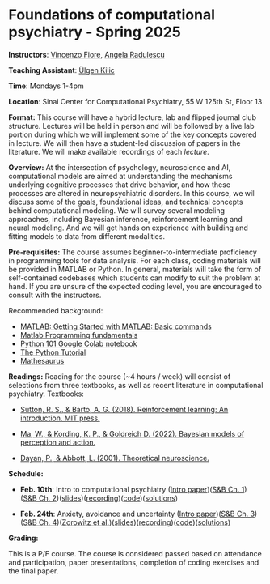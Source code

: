 # Foundations of computational psychiatry - Spring 2025

**Instructors**: [Vincenzo Fiore](https://profiles.mountsinai.org/vincenzo-guido-fiore), [Angela Radulescu](https://www.angelaradulescu.com/) 

**Teaching Assistant**: [Ülgen Kilic](https://ulgenklc.github.io/)

**Time**: Mondays 1-4pm

**Location**: Sinai Center for Computational Psychiatry, 55 W 125th St, Floor 13

**Format:** This course will have a hybrid lecture, lab and flipped journal club structure. Lectures will be held in person and will be followed by a live lab portion during which we will implement some of the key concepts covered in lecture. We will then have a student-led discussion of papers in the literature. We will make available recordings of each *lecture*.

**Overview:** At the intersection of psychology, neuroscience and AI, computational models are aimed at understanding the mechanisms underlying cognitive processes that drive behavior, and how these processes are altered in neuropsychiatric disorders. In this course, we will discuss some of the goals, foundational ideas, and technical concepts behind computational modeling. We will survey several modeling approaches, including Bayesian inference, reinforcement learning and neural modeling. And we will get hands on experience with building and fitting models to data from different modalities.  

**Pre-requisites:** The course assumes beginner-to-intermediate proficiency in programming tools for data analysis. For each class, coding materials will be provided in MATLAB or Python. In general, materials will take the form of self-contained codebases which students can modify to suit the problem at hand. If you are unsure of the expected coding level, you are encouraged to consult with the instructors.

<!-- **Final presentations:** You can find a final project overview [here](https://docs.google.com/document/d/1H4-xOtikGd7VI6lNFwLRX4aTh_qYvJj_VUFl3lsmm50/edit).  -->

Recommended background: 

+ [MATLAB: Getting Started with MATLAB: Basic commands](https://www.mathworks.com/help/releases/R2017a/matlab/getting-started-with-matlab.html)
+ [Matlab Programming fundamentals](https://www.mathworks.com/help/pdf_doc/matlab/matlab_prog.pdf) 
+ [Python 101 Google Colab notebook](https://colab.research.google.com/drive/1RgQqcpMyfU8FOZDgIARLqhvpKaefUMnO?usp=sharing)
+ [The Python Tutorial](https://docs.python.org/3/tutorial/index.html)
+ [Mathesaurus](http://mathesaurus.sourceforge.net/)

**Readings:** Reading for the course (~4 hours / week) will consist of selections from three textbooks, as well as recent literature in computational psychiatry. Textbooks: 

+ [Sutton, R. S., & Barto, A. G. (2018). Reinforcement learning: An introduction. MIT press.](http://incompleteideas.net/book/the-book-2nd.html)

+ [Ma, W., & Kording, K. P., & Goldreich D. (2022). Bayesian models of perception and action.](https://www.cns.nyu.edu/malab/bayesianbook.html) 

+ [Dayan, P., & Abbott, L. (2001). Theoretical neuroscience.](https://boulderschool.yale.edu/sites/default/files/files/DayanAbbott.pdf) 

**Schedule:**

+ **Feb. 10th**: Intro to computational psychiatry ([Intro paper](https://pubmed.ncbi.nlm.nih.gov/31017638/))([S&B Ch. 1](https://www.dropbox.com/s/c5bj6odbm0g3i0g/RLbook2020-Chapter%201.pdf?dl=0))([S&B Ch. 2](https://www.dropbox.com/s/w1v1gey5r796qwh/RLbook2020-Chapter%202.pdf?dl=0))([slides](https://www.dropbox.com/scl/fi/14zbz5gtfz2njv5pxisbw/Lecture-1.pdf?rlkey=xoagfsst3t4j3insz2w8xxavk&dl=0))([recording](https://www.dropbox.com/s/2k1oex21uzm8685/Lecture%201%20-%20recording.mp4?dl=0))([code](https://colab.research.google.com/drive/1rtTdW11iuwY53zmBez4H7vlsnMj0nKSV?usp=sharing))([solutions](hello))

+ **Feb. 24th**: Anxiety, avoidance and uncertainty ([Intro paper](https://lilianweng.github.io/posts/2018-02-19-rl-overview/))([S&B Ch. 3](https://www.dropbox.com/s/l00l0ctmcuhj42y/RLbook2020-Chapter%203.pdf?dl=0))([S&B Ch. 4](https://www.dropbox.com/s/bdp3wp63q7myucv/RLbook2020-Chapter%204.pdf?dl=0))([Zorowitz et al.](https://cpsyjournal.org/article/10.1162/CPSY_a_00026/))([slides](hello))([recording](hello))([code](hello))([solutions](hello))

<!-- + **Sept. 26th**: Reinforcement learning in the brain ([S&B Ch. 6](https://www.dropbox.com/s/p2njyivzwzaljis/RLbook2020-Chapter%206.pdf?dl=0))([Eldar et al.](https://www.cell.com/trends/cognitive-sciences/fulltext/S1364-6613%2815%2900174-6))([slides](https://www.dropbox.com/s/ve55ueb9oml2ho5/Lecture%203.pdf?dl=0))([recording](https://www.dropbox.com/s/u91plkappdmjle6/Lecture%203%20-%20recording.mp4?dl=0))([code](https://colab.research.google.com/drive/1No_f9yd6WKhSOOwif5KhALPQf9snNaJx#scrollTo=p1YpBg2dxvB))([solutions](hello))

+ **Oct. 3rd (cancelled)** 

+ **Oct. 17th**: Multiple learning systems ([S&B Ch. 8](https://www.dropbox.com/s/p2njyivzwzaljis/RLbook2020-Chapter%206.pdf?dl=0))([Gillan et al.](https://elifesciences.org/articles/11305.pdf))([slides](https://www.dropbox.com/s/jhw1xgq8uclfs3h/Lecture%204.pdf?dl=0))([recording](https://www.dropbox.com/s/llw744bwmr40jk4/Lecture%204%20-%20recording.mp4?dl=0))([code](https://colab.research.google.com/drive/1mI8KV5TzFwddyqkpK_GttEpt2WaZVgGH?usp=sharing))([solutions](hello))
   
+ **Oct. 24th (rescheduled for Oct. 27th)**: Parameter estimation ([M&K&G Section C](https://www.cns.nyu.edu/malab/static/files/Bayesian_models_of_perception_and_action_v3.pdf))([Daw](https://www.princeton.edu/~ndaw/d10.pdf))([slides](https://www.dropbox.com/s/m09q7su9889wt7w/lecture5-ParameterRegression%20vincenzo%20fiore.pdf?dl=0))([recording I](https://www.dropbox.com/s/astuu2r9bfvfpal/video1256751904%20vincenzo%20fiore.mp4?dl=0))([recording II](https://www.dropbox.com/s/tgtgorc7x4lr42n/video2256751904%20vincenzo%20fiore.mp4?dl=0))([code](https://www.dropbox.com/sh/15i7hp1j68v3sxu/AADLwu91pHU0XDKXaK__KoIka?dl=0))

+ **Oct. 31st**: Scaling to real-world problems ([S&B Ch. 9](https://www.dropbox.com/s/cdddxc4ijvf7nof/RLbook2020-Chapter%209.pdf?dl=0))([Radulescu et al.](https://www.sciencedirect.com/science/article/pii/S0959438818300928))([slides](https://www.dropbox.com/s/ozo7vgi8uebjry0/Lecture%206.pdf?dl=0))([recording](https://www.dropbox.com/s/cg5nf14dpgrhfdd/Lecture%206%20-%20recording%20-%20new.mp4?dl=0))([code](https://colab.research.google.com/drive/1srVcKSIUMPRFPGBLRqzKQCKFlDfLK3hk#scrollTo=YTWPcYZeleW4))

+ **Nov. 7th**: Bayesian inference in the brain I ([M&K&G Ch. 1](https://www.cns.nyu.edu/malab/static/files/Bayesian_models_of_perception_and_action_v3.pdf))([M&K&G Ch. 2](https://www.cns.nyu.edu/malab/static/files/Bayesian_models_of_perception_and_action_v3.pdf))([slides](https://www.dropbox.com/s/h0yleed6ql13tt5/Lecture7.pdf?dl=0))([recording](https://www.dropbox.com/s/w1ld08649k4tlu0/Lecture%207_recording.mp4?dl=0))([code](https://www.dropbox.com/s/w5u6bq0py6frcs8/Lecture_7_code.zip?dl=0))

+ **Nov. 21st (make-up)**: Bayesian inference in the brain II ([M&K&G Ch. 5](https://www.cns.nyu.edu/malab/static/files/Bayesian_models_of_perception_and_action_v3.pdf))([M&K&G Ch. 11](https://www.cns.nyu.edu/malab/static/files/Bayesian_models_of_perception_and_action_v3.pdf))([slides](https://www.dropbox.com/s/kf7nneivit7n4ui/Lecture8.pdf?dl=0))([recording](https://www.dropbox.com/s/r9vi7njq51rbod1/video1515842253.mp4?dl=0))([code](https://www.dropbox.com/s/yaq8dmh9rbwqoxu/Lecture8_code.zip?dl=0))

+ **Dec. 5th**: Modeling social agents ([slides](https://www.dropbox.com/s/fn0ixqcmjs5pu8s/2022.12_FCP_socialmind.pdf?dl=0))([recording](https://www.dropbox.com/s/qt96rrekmi4kvlu/video1605124283.mp4?dl=0))

+ **Dec. 12th**: Final presentations ([project upload link](hello)) -->

**Grading:** 

This is a P/F course. The course is considered passed based on attendance and participation, paper presentations, completion of coding exercises and the final paper. 




